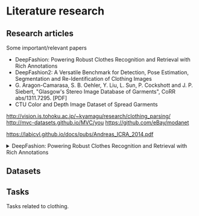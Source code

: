 # Literature research

## Research  articles

Some important/relevant papers

* DeepFashion: Powering Robust Clothes Recognition and Retrieval with Rich Annotations
* DeepFashion2: A Versatile Benchmark for Detection, Pose Estimation,
Segmentation and Re-Identification of Clothing Images
* G. Aragon-Camarasa, S. B. Oehler, Y. Liu, L. Sun, P. Cockshott and J. P. Siebert, "Glasgow's Stereo Image Database of Garments", CoRR abs/1311.7295. [PDF]
* CTU Color and Depth Image Dataset of Spread Garments



http://vision.is.tohoku.ac.jp/~kyamagu/research/clothing_parsing/
http://mvc-datasets.github.io/MVC/you
https://github.com/eBay/modanet

https://labicvl.github.io/docs/pubs/Andreas_ICRA_2014.pdf

<details>
<summary>DeepFashion: Powering Robust Clothes Recognition and Retrieval with Rich Annotations</summary>
<br>

### Links
[link to paper](./pdf/deepfashion.pdf)  
[link to repository](http://mmlab.ie.cuhk.edu.hk/projects/DeepFashion.html)

### Summary
This is a summary of the paper

### Tasks
* 1
* 2
* 3

### Datasets
* 1

### read by
* 1
</details>


## Datasets

## Tasks

Tasks related to clothing.
